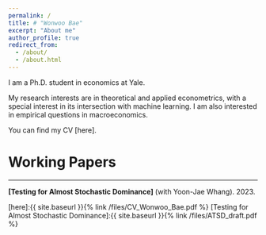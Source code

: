```yaml
---
permalink: /
title: # "Wonwoo Bae"
excerpt: "About me"
author_profile: true
redirect_from:
  - /about/
  - /about.html
---
```


I am a Ph.D. student in economics at Yale.

My research interests are in theoretical and applied econometrics, with a special interest in its intersection with machine learning. I am also interested in empirical questions in macroeconomics.

You can find my CV [here].




# Working Papers
- - -
**[Testing for Almost Stochastic Dominance]** (with Yoon-Jae Whang). 2023.

[here]:{{ site.baseurl }}{% link /files/CV_Wonwoo_Bae.pdf %}
[Testing for Almost Stochastic Dominance]:{{ site.baseurl }}{% link /files/ATSD_draft.pdf %}